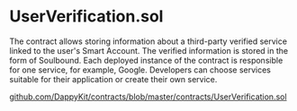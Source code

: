 # UserVerification.sol

The contract allows storing information about a third-party verified service linked to the user's Smart Account. The verified information is stored in the form of Soulbound. Each deployed instance of the contract is responsible for one service, for example, Google. Developers can choose services suitable for their application or create their own service.

[github.com/DappyKit/contracts/blob/master/contracts/UserVerification.sol](https://github.com/DappyKit/contracts/blob/master/contracts/UserVerification.sol)
